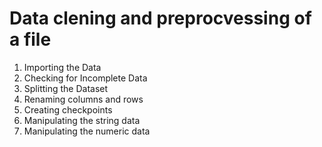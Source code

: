 # Data clening and preprocvessing of a file

1. Importing the Data
2. Checking for Incomplete Data
3. Splitting the Dataset
4. Renaming columns and rows
5. Creating checkpoints
6. Manipulating the string data 
7. Manipulating the numeric data
